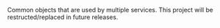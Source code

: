 Common objects that are used by multiple services. This project will be restructed/replaced in future releases.